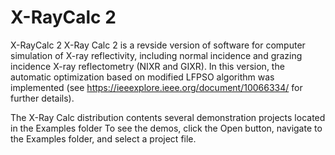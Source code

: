 # X-RayCalc 2

X-RayCalc 2
X-Ray Calc 2 is a revside version of software for computer simulation of X-ray reflectivity, including normal incidence and grazing incidence X-ray reflectometry (NIXR and GIXR).
In this version, the automatic optimization based on modified LFPSO algorithm was implemented (see https://ieeexplore.ieee.org/document/10066334/ for further details).

The X-Ray Calc distribution contents several demonstration projects located in the Examples folder To see the demos, click the Open button, navigate to the Examples folder, and select a project file.

